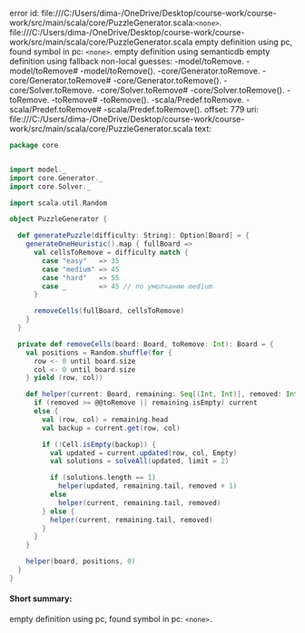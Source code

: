 error id: file:///C:/Users/dima-/OneDrive/Desktop/course-work/course-work/src/main/scala/core/PuzzleGenerator.scala:`<none>`.
file:///C:/Users/dima-/OneDrive/Desktop/course-work/course-work/src/main/scala/core/PuzzleGenerator.scala
empty definition using pc, found symbol in pc: `<none>`.
empty definition using semanticdb
empty definition using fallback
non-local guesses:
	 -model/toRemove.
	 -model/toRemove#
	 -model/toRemove().
	 -core/Generator.toRemove.
	 -core/Generator.toRemove#
	 -core/Generator.toRemove().
	 -core/Solver.toRemove.
	 -core/Solver.toRemove#
	 -core/Solver.toRemove().
	 -toRemove.
	 -toRemove#
	 -toRemove().
	 -scala/Predef.toRemove.
	 -scala/Predef.toRemove#
	 -scala/Predef.toRemove().
offset: 779
uri: file:///C:/Users/dima-/OneDrive/Desktop/course-work/course-work/src/main/scala/core/PuzzleGenerator.scala
text:
```scala
package core


import model._
import core.Generator._
import core.Solver._

import scala.util.Random

object PuzzleGenerator {

  def generatePuzzle(difficulty: String): Option[Board] = {
    generateOneHeuristic().map { fullBoard =>
      val cellsToRemove = difficulty match {
        case "easy"   => 35
        case "medium" => 45
        case "hard"   => 55
        case _        => 45 // по умолчанию medium
      }

      removeCells(fullBoard, cellsToRemove)
    }
  }

  private def removeCells(board: Board, toRemove: Int): Board = {
    val positions = Random.shuffle(for {
      row <- 0 until board.size
      col <- 0 until board.size
    } yield (row, col))

    def helper(current: Board, remaining: Seq[(Int, Int)], removed: Int): Board = {
      if (removed >= @@toRemove || remaining.isEmpty) current
      else {
        val (row, col) = remaining.head
        val backup = current.get(row, col)

        if (!Cell.isEmpty(backup)) {
          val updated = current.updated(row, col, Empty)
          val solutions = solveAll(updated, limit = 2)

          if (solutions.length == 1)
            helper(updated, remaining.tail, removed + 1)
          else
            helper(current, remaining.tail, removed)
        } else {
          helper(current, remaining.tail, removed)
        }
      }
    }

    helper(board, positions, 0)
  }
}
```


#### Short summary: 

empty definition using pc, found symbol in pc: `<none>`.